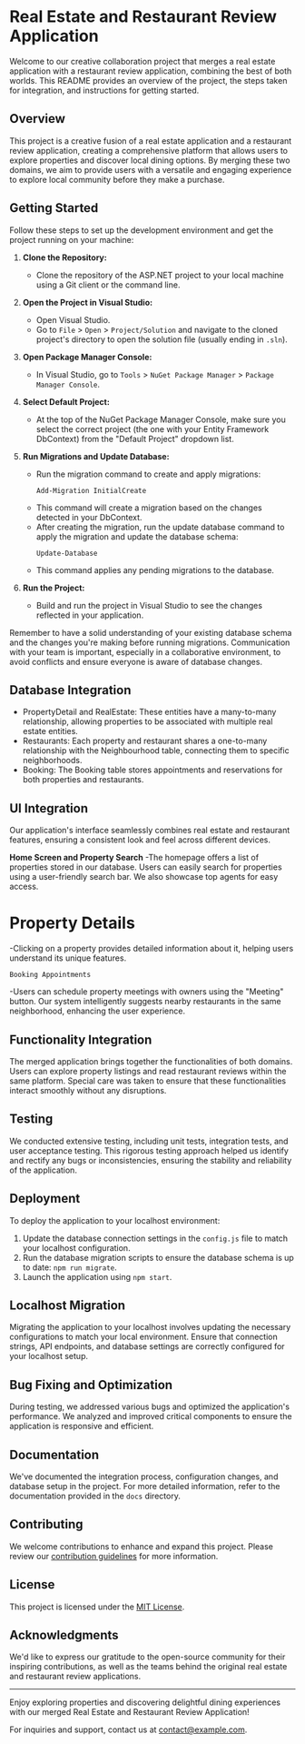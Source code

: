 # Real Estate and Restaurant Review Application

Welcome to our creative collaboration project that merges a real estate application with a restaurant review application, combining the best of both worlds. This README provides an overview of the project, the steps taken for integration, and instructions for getting started.

## Overview

This project is a creative fusion of a real estate application and a restaurant review application, creating a comprehensive platform that allows users to explore properties and discover local dining options. By merging these two domains, we aim to provide users with a versatile and engaging experience to explore local community before they make a purchase.

## Getting Started

Follow these steps to set up the development environment and get the project running on your machine:

1. **Clone the Repository:**
   - Clone the repository of the ASP.NET project to your local machine using a Git client or the command line.

2. **Open the Project in Visual Studio:**
   - Open Visual Studio.
   - Go to `File` > `Open` > `Project/Solution` and navigate to the cloned project's directory to open the solution file (usually ending in `.sln`).

3. **Open Package Manager Console:**
   - In Visual Studio, go to `Tools` > `NuGet Package Manager` > `Package Manager Console`.

4. **Select Default Project:**
   - At the top of the NuGet Package Manager Console, make sure you select the correct project (the one with your Entity Framework DbContext) from the "Default Project" dropdown list.

5. **Run Migrations and Update Database:**
   - Run the migration command to create and apply migrations:
     ```
     Add-Migration InitialCreate
     ```
   - This command will create a migration based on the changes detected in your DbContext.
   - After creating the migration, run the update database command to apply the migration and update the database schema:
     ```
     Update-Database
     ```
   - This command applies any pending migrations to the database.

6. **Run the Project:**
   - Build and run the project in Visual Studio to see the changes reflected in your application.

Remember to have a solid understanding of your existing database schema and the changes you're making before running migrations. Communication with your team is important, especially in a collaborative environment, to avoid conflicts and ensure everyone is aware of database changes.


## Database Integration

   - PropertyDetail and RealEstate: These entities have a many-to-many relationship, allowing properties to be associated with multiple real estate entities.
   - Restaurants: Each property and restaurant shares a one-to-many relationship with the Neighbourhood table, connecting them to specific neighborhoods.
   - Booking: The Booking table stores appointments and reservations for both properties and restaurants.
     
## UI Integration

   Our application's interface seamlessly combines real estate and restaurant features, ensuring a consistent look and feel across different devices.

   **Home Screen and Property Search**
   -The homepage offers a list of properties stored in our database. Users can easily search for properties using a user-friendly search bar. We also showcase top agents for easy access.

   # Property Details
   -Clicking on a property provides detailed information about it, helping users understand its unique features.

    Booking Appointments
   -Users can schedule property meetings with owners using the "Meeting" button. Our system intelligently suggests nearby restaurants in the same neighborhood, enhancing the user experience.

## Functionality Integration

The merged application brings together the functionalities of both domains. Users can explore property listings and read restaurant reviews within the same platform. Special care was taken to ensure that these functionalities interact smoothly without any disruptions.

## Testing

We conducted extensive testing, including unit tests, integration tests, and user acceptance testing. This rigorous testing approach helped us identify and rectify any bugs or inconsistencies, ensuring the stability and reliability of the application.

## Deployment

To deploy the application to your localhost environment:

1. Update the database connection settings in the `config.js` file to match your localhost configuration.
2. Run the database migration scripts to ensure the database schema is up to date: `npm run migrate`.
3. Launch the application using `npm start`.

## Localhost Migration

Migrating the application to your localhost involves updating the necessary configurations to match your local environment. Ensure that connection strings, API endpoints, and database settings are correctly configured for your localhost setup.

## Bug Fixing and Optimization

During testing, we addressed various bugs and optimized the application's performance. We analyzed and improved critical components to ensure the application is responsive and efficient.

## Documentation

We've documented the integration process, configuration changes, and database setup in the project. For more detailed information, refer to the documentation provided in the `docs` directory.

## Contributing

We welcome contributions to enhance and expand this project. Please review our [contribution guidelines](CONTRIBUTING.md) for more information.

## License

This project is licensed under the [MIT License](LICENSE).

## Acknowledgments

We'd like to express our gratitude to the open-source community for their inspiring contributions, as well as the teams behind the original real estate and restaurant review applications.

---

Enjoy exploring properties and discovering delightful dining experiences with our merged Real Estate and Restaurant Review Application!

For inquiries and support, contact us at contact@example.com.
